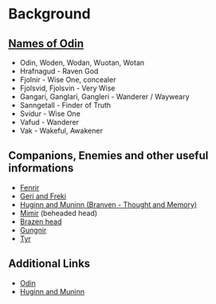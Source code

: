 # Background

## [Names of Odin](https://en.wikipedia.org/wiki/List_of_names_of_Odin)

* Odin, Woden, Wodan, Wuotan, Wotan
* Hrafnagud - Raven God 
* Fjolnir - Wise One, concealer
* Fjolsvid, Fjolsvin - Very Wise
* Gangari, Ganglari, Gangleri - Wanderer / Wayweary
* Sanngetall - Finder of Truth
* Svidur - Wise One
* Vafud - Wanderer
* Vak - Wakeful, Awakener 

## Companions, Enemies and other useful informations 

* [Fenrir](https://en.wikipedia.org/wiki/Fenrir)
* [Geri and Freki](https://en.wikipedia.org/wiki/Geri_and_Freki)
* [Huginn and Muninn (Branven - Thought and Memory)](https://en.wikipedia.org/wiki/Huginn_and_Muninn)
* [Mimir](https://en.wikipedia.org/wiki/M%C3%ADmir) (beheaded head)
* [Brazen head](https://en.wikipedia.org/wiki/Brazen_head)
* [Gungnir](https://en.wikipedia.org/wiki/Gungnir)
* [Tyr](https://mythopedia.com/topics/tyr)

## Additional Links

* [Odin](https://norse-mythology.org/gods-and-creatures/the-aesir-gods-and-goddesses/odin/)
* [Huginn and Muninn](https://norse-mythology.org/gods-and-creatures/others/hugin-and-munin/)
